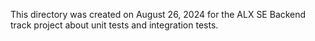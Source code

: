 This directory was created on August 26, 2024 for the ALX SE Backend track 
project about unit tests and integration tests.
